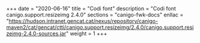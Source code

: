 +++
date        = "2020-06-16"
title       = "Codi font"
description = "Codi font canigo.support.resizeimg 2.4.0"
sections    = "canigo-fwk-docs"
enllac		= "https://hudson.intranet.gencat.cat/nexus/repository/canigo-maven2/cat/gencat/ctti/canigo.support.resizeimg/2.4.0/canigo.support.resizeimg-2.4.0-sources.jar"
weight		= 1
+++
